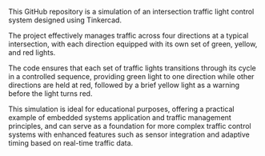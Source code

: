 This GitHub repository is a simulation of an intersection traffic light control system designed using Tinkercad. 

The project effectively manages traffic across four directions at a typical intersection, with each direction equipped with its own set of green, yellow, and red lights. 

The code ensures that each set of traffic lights transitions through its cycle in a controlled sequence, providing green light to one direction while other directions are held at red, followed by a brief yellow light as a warning before the light turns red. 

This simulation is ideal for educational purposes, offering a practical example of embedded systems application and traffic management principles, and can serve as a foundation for more complex traffic control systems with enhanced features such as sensor integration and adaptive timing based on real-time traffic data.
